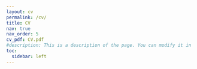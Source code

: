```yaml
---
layout: cv
permalink: /cv/
title: CV
nav: true
nav_order: 5
cv_pdf: CV.pdf
#description: This is a description of the page. You can modify it in '_pages/cv.md'. You can also change or remove the top pdf download button.
toc:
  sidebar: left
---
```

